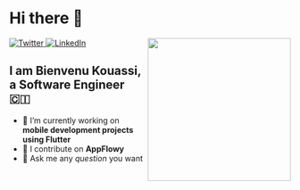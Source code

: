 # Hi there 👋

<div align="left">
  <a href="https://twitter.com/lemanbrick">
    <img
      src="https://img.shields.io/twitter/follow/lemanbrick?label=Twitter&logo=twitter&style=flat-square&color=1da1f2&logoColor=ffffff"
      alt="Twitter"
    />
  </a>
  <a href="https://www.linkedin.com/in/bienvenu-kouassi/">
    <img
      src="https://img.shields.io/static/v1?logo=linkedin&style=flat-square&color=0072b1&label=LinkedIn&message=%E2%98%86"
      alt="LinkedIn"
    />
  </a>

  <a href="https://api.daily.dev/get?r=omBratteng" target="_blank">
    <img
      width="256"
      align="right"
      src="https://api.daily.dev/devcards/f977f0bf29f94dfda8683b6dcc0899bb.png?r=upj"
    />
  </a>
</div>

## I am Bienvenu Kouassi, a Software Engineer 🇨🇮


- 🌱 I’m currently working on **mobile development projects using Flutter**
- 👯 I contribute on **AppFlowy**
- 💬 Ask me any *question* you want

<!--
- 🤔 I’m looking for help with ...
- 🔭 I am currently working on a **crypto wallet project**
- 📫 How to reach me: 
- 😄 Pronouns: he
- ⚡ Fun fact: ...
-->
